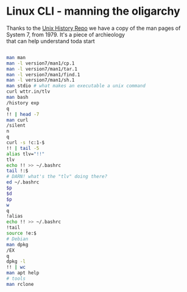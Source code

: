 Linux CLI - manning the oligarchy 
=====================================

Thanks to the 
[Unix History Repo](https://github.com/dspinellis/unix-history-repo) we have
a copy of the man pages of System 7, from 1979. It's a piece of archieology  
that can help understand toda
start 

```bash

man man
man -l version7/man1/cp.1
man -l version7/man1/tar.1
man -l version7/man1/find.1
man -l version7/man1/sh.1
man stdio # what makes an executable a unix command
curl wttr.in/tlv
man bash
/history exp
q
!! | head -7
man curl
/silent
n
q
curl -s !c:1-$ 
!! | tail -5
alias tlv="!!"
tlv
echo !! >> ~/.bashrc
tail !:$
# DARN! what's the "tlv" doing there?
ed ~/.bashrc
$p
$d
$p
w
q
!alias
echo !! >> ~/.bashrc
!tail
source !e:$
# Debian
man dpkg
/EX
q
dpkg -l
!! | wc
man apt help
# tools
man rclone
